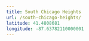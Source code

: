 ```yaml
---
title: South Chicago Heights
url: /south-chicago-heights/
latitude: 41.4808681
longitude: -87.63782110000001
---
```

